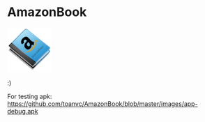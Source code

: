 AmazonBook
======================

<img src="images/ic_launcher_512.png" width="20%">

:)


For testing apk: https://github.com/toanvc/AmazonBook/blob/master/images/app-debug.apk 